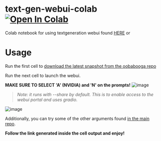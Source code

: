 # text-gen-webui-colab <a href="https://colab.research.google.com/drive/1106gsbx-6zZ4TVA-pPG6PRzEGI95VzR5?usp=sharing" target="_blank"><img src="https://colab.research.google.com/assets/colab-badge.svg" alt="Open In Colab"/></a>

Colab notebook for using textgeneration webui found [HERE](https://github.com/oobabooga/text-generation-webui/) or 


# Usage

Run the first cell to [download the latest snapshot from the oobabooga repo](https://github.com/oobabooga/text-generation-webui/)

Run the next cell to launch the webui. 

**MAKE SURE TO SELECT 'A' (NVIDIA) and 'N' on the prompts!**
![image](https://github.com/Af7eR9l0W/text-gen-webui-colab-/assets/85209771/e7fad422-f813-4b5f-b8a4-7b378f8a8c5e)


>*Note: it runs with --share by default. This is to enable access to the webui portal and uses gradio.*

![image](https://github.com/Af7eR9l0W/text-gen-webui-colab-/assets/85209771/70d3b8db-ee90-449c-845b-a672fa3d466f)


Additionally, you can try some of the other arguments found [in the main repo](https://github.com/oobabooga/text-generation-webui/). 


**Follow the link generated inside the cell output and enjoy!**



